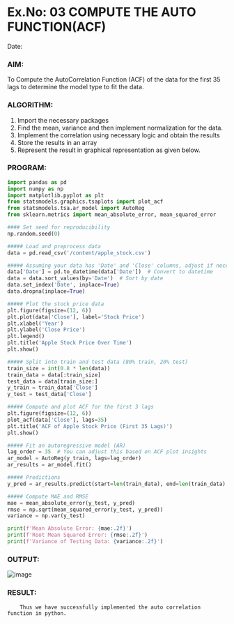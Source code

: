 # Ex.No: 03   COMPUTE THE AUTO FUNCTION(ACF)
Date: 

### AIM:
To Compute the AutoCorrelation Function (ACF) of the data for the first 35 lags to determine the model
type to fit the data.
### ALGORITHM:
1. Import the necessary packages
2. Find the mean, variance and then implement normalization for the data.
3. Implement the correlation using necessary logic and obtain the results
4. Store the results in an array
5. Represent the result in graphical representation as given below.
### PROGRAM:
```py
import pandas as pd
import numpy as np
import matplotlib.pyplot as plt
from statsmodels.graphics.tsaplots import plot_acf
from statsmodels.tsa.ar_model import AutoReg
from sklearn.metrics import mean_absolute_error, mean_squared_error

#### Set seed for reproducibility
np.random.seed(0)

##### Load and preprocess data
data = pd.read_csv('/content/apple_stock.csv')

##### Assuming your data has 'Date' and 'Close' columns, adjust if necessary
data['Date'] = pd.to_datetime(data['Date'])  # Convert to datetime
data = data.sort_values(by='Date')  # Sort by date
data.set_index('Date', inplace=True)
data.dropna(inplace=True)

##### Plot the stock price data
plt.figure(figsize=(12, 6))
plt.plot(data['Close'], label='Stock Price')
plt.xlabel('Year')
plt.ylabel('Close Price')
plt.legend()
plt.title('Apple Stock Price Over Time')
plt.show()

##### Split into train and test data (80% train, 20% test)
train_size = int(0.8 * len(data))
train_data = data[:train_size]
test_data = data[train_size:]
y_train = train_data['Close']
y_test = test_data['Close']

##### Compute and plot ACF for the first 3 lags
plt.figure(figsize=(12, 6))
plot_acf(data['Close'], lags=35)
plt.title('ACF of Apple Stock Price (First 35 Lags)')
plt.show()

##### Fit an autoregressive model (AR)
lag_order = 35  # You can adjust this based on ACF plot insights
ar_model = AutoReg(y_train, lags=lag_order)
ar_results = ar_model.fit()

##### Predictions
y_pred = ar_results.predict(start=len(train_data), end=len(train_data) + len(test_data) - 1, dynamic=False)

##### Compute MAE and RMSE
mae = mean_absolute_error(y_test, y_pred)
rmse = np.sqrt(mean_squared_error(y_test, y_pred))
variance = np.var(y_test)

print(f'Mean Absolute Error: {mae:.2f}')
print(f'Root Mean Squared Error: {rmse:.2f}')
print(f'Variance of Testing Data: {variance:.2f}')
```


### OUTPUT:

![image](https://github.com/user-attachments/assets/f6c1642e-a9d0-431d-a5b8-097c77f0b2d0)


### RESULT:
        Thus we have successfully implemented the auto correlation function in python.

